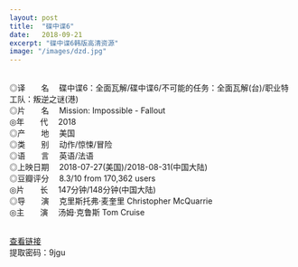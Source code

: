 ```yaml
---
layout: post
title:  "碟中谍6"
date:   2018-09-21
excerpt: "碟中谍6韩版高清资源"
image: "/images/dzd.jpg"
---
```


<br>◎译　　名　 碟中谍6：全面瓦解/碟中谍6/不可能的任务：全面瓦解(台)/职业特工队：叛逆之谜(港)
<br>◎片　　名　 Mission: Impossible - Fallout
<br>◎年　　代　 2018
<br>◎产　　地 　美国
<br>◎类　　别　 动作/惊悚/冒险
<br>◎语　　言　 英语/法语
<br>◎上映日期　 2018-07-27(美国)/2018-08-31(中国大陆)
<br>◎豆瓣评分 　8.3/10 from 170,362 users
<br>◎片　　长　 147分钟/148分钟(中国大陆)
<br>◎导　　演　 克里斯托弗·麦奎里 Christopher McQuarrie
<br>◎主　　演　 汤姆·克鲁斯 Tom Cruise

<br>[ 查看链接 ](https://pan.baidu.com/share/init?surl=VmhvAnjI_bNC7YZbOuIJNg)
<br>提取密码：9jgu
